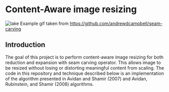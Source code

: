 # Content-Aware image resizing
![lake](https://user-images.githubusercontent.com/50963416/156672296-ed6f61ef-0f6f-4f75-8d6a-939f5b834d57.gif)
Example gif taken from https://github.com/andrewdcampbell/seam-carving

## Introduction
The goal of this project is to perform content-aware image resizing for both reduction and expansion with seam carving operator. This allows image to be resized without losing or distorting meaningful content from scaling. The code in this repository and technique described below is an implementation of the algorithm presented in Avidan and Shamir (2007) and Avidan, Rubinstein, and Shamir (2008) algorithms.
